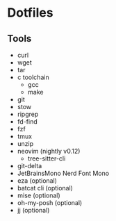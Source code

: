 # Dotfiles

## Tools

- curl
- wget
- tar
- c toolchain
    - gcc
    - make
- git
- stow
- ripgrep
- fd-find
- fzf
- tmux
- unzip
- neovim (nightly v0.12)
    - tree-sitter-cli
- git-delta
- JetBrainsMono Nerd Font Mono
- eza (optional)
- batcat cli (optional)
- mise (optional)
- oh-my-posh (optional)
- jj (optional)
